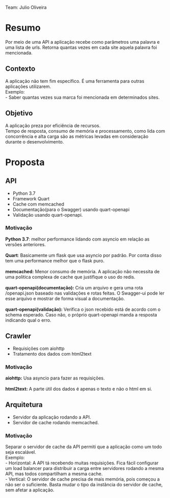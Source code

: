 Team: Julio Oliveira

# Resumo

Por meio de uma API a aplicação recebe como parâmetros uma palavra e uma lista de urls. Retorna quantas vezes em cada site aquela palavra foi mencionada.

## Contexto

A aplicação não tem fim específico. É  uma ferramenta para outras aplicações utilizarem.\
Exemplo: \
\- Saber quantas vezes sua marca foi mencionada em determinados sites.

## Objetivo

A aplicação preza por eficiência de recursos.\
Tempo de resposta, consumo de memória e processamento, como lida com concorrência e alta carga são as métricas levadas em consideração durante o desenvolvimento.

# Proposta

## API

* Python 3.7
* Framework Quart
* Cache com memcached
* Documentação(para o Swagger) usando quart-openapi
* Validação usando quart-openapi.

### Motivação

**Python 3.7**: melhor performance lidando com asyncio em relação as versões anteriores.\
\
**Quart**: Basicamente um flask que usa asyncio por padrão. Por conta disso tem uma performance melhor que o flask puro.\
\
**memcached:** Menor consumo de memória. A aplicação não necessita de uma politica 
complexa de cache que justifique o uso do redis.\
\
**quart-openapi(documentação):** Cria um arquivo e gera uma rota /openapi.json baseado nas validações e rotas feitas. O Swagger-ui pode ler esse arquivo e mostrar de forma visual a documentação.\
\
**quart-openapi(validação):** Verifica o json recebido está de acordo com o schema esperado. Caso não, o próprio quart-openapi manda a resposta indicando qual o erro.

## Crawler

* Requisições com aiohttp 
* Tratamento dos dados com html2text

### Motivação

**aiohttp:** Usa asyncio para fazer as requisições.\
\
**html2text:** A parte útil dos dados é apenas o texto e não o html em si.

## Arquitetura

* Servidor da aplicação rodando a API.
* Servidor de cache rodando memcached.

### Motivação

Separar o servidor de cache da API permiti que a aplicação como um todo seja escalável.\
Exemplo:\
\- Horizontal: A API tá recebendo muitas requisições. Fica fácil configurar um load balancer para distribuir a carga entre servidores rodando a mesma API, mas todos compartilham a mesma cache.\
\- Vertical: O servidor de cache precisa de mais memória, pois começou a não ser o suficiente. Basta mudar o tipo da instância do servidor de cache, sem afetar a aplicação.
